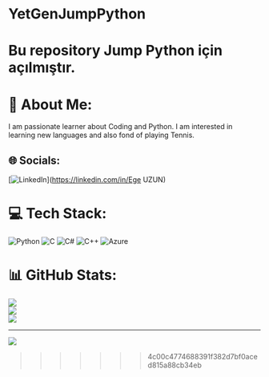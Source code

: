 # YetGenJumpPython
Bu repository Jump Python için açılmıştır.
=======
# 💫 About Me:
I am passionate learner about Coding and Python. I am interested in learning new languages and also fond of playing Tennis.


## 🌐 Socials:
[![LinkedIn](https://img.shields.io/badge/LinkedIn-%230077B5.svg?logo=linkedin&logoColor=white)](https://linkedin.com/in/Ege UZUN) 

# 💻 Tech Stack:
![Python](https://img.shields.io/badge/python-3670A0?style=for-the-badge&logo=python&logoColor=ffdd54) ![C](https://img.shields.io/badge/c-%2300599C.svg?style=for-the-badge&logo=c&logoColor=white) ![C#](https://img.shields.io/badge/c%23-%23239120.svg?style=for-the-badge&logo=csharp&logoColor=white) ![C++](https://img.shields.io/badge/c++-%2300599C.svg?style=for-the-badge&logo=c%2B%2B&logoColor=white) ![Azure](https://img.shields.io/badge/azure-%230072C6.svg?style=for-the-badge&logo=microsoftazure&logoColor=white)
# 📊 GitHub Stats:
![](https://github-readme-stats.vercel.app/api?username=egeuzun1&theme=prussian&hide_border=false&include_all_commits=false&count_private=false)<br/>
![](https://github-readme-streak-stats.herokuapp.com/?user=egeuzun1&theme=prussian&hide_border=false)<br/>
![](https://github-readme-stats.vercel.app/api/top-langs/?username=egeuzun1&theme=prussian&hide_border=false&include_all_commits=false&count_private=false&layout=compact)

---
[![](https://visitcount.itsvg.in/api?id=egeuzun1&icon=0&color=0)](https://visitcount.itsvg.in)

<!-- Proudly created with GPRM ( https://gprm.itsvg.in ) -->
>>>>>>> 4c00c4774688391f382d7bf0aced815a88cb34eb
